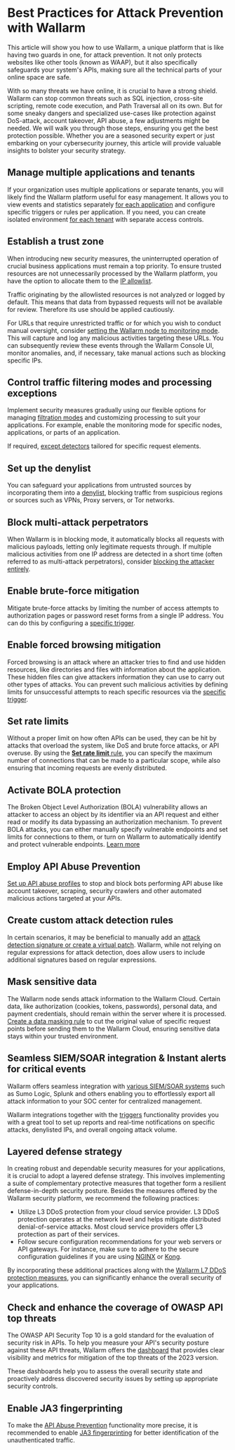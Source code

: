# Best Practices for Attack Prevention with Wallarm

This article will show you how to use Wallarm, a unique platform that is like having two guards in one, for attack prevention. It not only protects websites like other tools (known as WAAP), but it also specifically safeguards your system's APIs, making sure all the technical parts of your online space are safe.

With so many threats we have online, it is crucial to have a strong shield. Wallarm can stop common threats such as SQL injection, cross-site scripting, remote code execution, and Path Traversal all on its own. But for some sneaky dangers and specialized use-cases like protection against DoS-attack, account takeover, API abuse, a few adjustments might be needed. We will walk you through those steps, ensuring you get the best protection possible. Whether you are a seasoned security expert or just embarking on your cybersecurity journey, this article will provide valuable insights to bolster your security strategy.

## Manage multiple applications and tenants

If your organization uses multiple applications or separate tenants, you will likely find the Wallarm platform useful for easy management. It allows you to view events and statistics separately [for each application](../user-guides/settings/applications.md) and configure specific triggers or rules per application. If you need, you can create isolated environment [for each tenant](../installation/multi-tenant/overview.md) with separate access controls. 

## Establish a trust zone

When introducing new security measures, the uninterrupted operation of crucial business applications must remain a top priority. To ensure trusted resources are not unnecessarily processed by the Wallarm platform, you have the option to allocate them to the [IP allowlist](../user-guides/ip-lists/overview.md).

Traffic originating by the allowlisted resources is not analyzed or logged by default. This means that data from bypassed requests will not be available for review. Therefore its use should be applied cautiously.

For URLs that require unrestricted traffic or for which you wish to conduct manual oversight, consider [setting the Wallarm node to monitoring mode](../admin-en/configure-wallarm-mode.md). This will capture and log any malicious activities targeting these URLs. You can subsequently review these events through the Wallarm Console UI, monitor anomalies, and, if necessary, take manual actions such as blocking specific IPs.

## Control traffic filtering modes and processing exceptions

Implement security measures gradually using our flexible options for managing [filtration modes](../admin-en/configure-wallarm-mode.md) and customizing processing to suit your applications. For example, enable the monitoring mode for specific nodes, applications, or parts of an application.

If required, [except detectors](../about-wallarm/protecting-against-attacks.md#ignoring-certain-attack-types) tailored for specific request elements.

## Set up the denylist

You can safeguard your applications from untrusted sources by incorporating them into a [denylist](../user-guides/ip-lists/overview.md), blocking traffic from suspicious regions or sources such as VPNs, Proxy servers, or Tor networks.

## Block multi-attack perpetrators

When Wallarm is in blocking mode, it automatically blocks all requests with malicious payloads, letting only legitimate requests through. If multiple malicious activities from one IP address are detected in a short time (often referred to as multi-attack perpetrators), consider [blocking the attacker entirely](../admin-en/configuration-guides/protecting-with-thresholds.md).

## Enable brute-force mitigation

Mitigate brute-force attacks by limiting the number of access attempts to authorization pages or password reset forms from a single IP address. You can do this by configuring a [specific trigger](../admin-en/configuration-guides/protecting-against-bruteforce.md).

## Enable forced browsing mitigation

Forced browsing is an attack where an attacker tries to find and use hidden resources, like directories and files with information about the application. These hidden files can give attackers information they can use to carry out other types of attacks. You can prevent such malicious activities by defining limits for unsuccessful attempts to reach specific resources via the [specific trigger](../admin-en/configuration-guides/protecting-against-bruteforce.md).

## Set rate limits

Without a proper limit on how often APIs can be used, they can be hit by attacks that overload the system, like DoS and brute force attacks, or API overuse. By using the [**Set rate limit** rule](../user-guides/rules/rate-limiting.md), you can specify the maximum number of connections that can be made to a particular scope, while also ensuring that incoming requests are evenly distributed.

## Activate BOLA protection

The Broken Object Level Authorization (BOLA) vulnerability allows an attacker to access an object by its identifier via an API request and either read or modify its data bypassing an authorization mechanism. To prevent BOLA attacks, you can either manually specify vulnerable endpoints and set limits for connections to them, or turn on Wallarm to automatically identify and protect vulnerable endpoints. [Learn more](../admin-en/configuration-guides/protecting-against-bola.md)

## Employ API Abuse Prevention

[Set up API abuse profiles](../api-abuse-prevention/setup.md) to stop and block bots performing API abuse like account takeover, scraping, security crawlers and other automated malicious actions targeted at your APIs.

## Create custom attack detection rules

In certain scenarios, it may be beneficial to manually add an [attack detection signature or create a virtual patch](../user-guides/rules/regex-rule.md). Wallarm, while not relying on regular expressions for attack detection, does allow users to include additional signatures based on regular expressions.

## Mask sensitive data

The Wallarm node sends attack information to the Wallarm Cloud. Certain data, like authorization (cookies, tokens, passwords), personal data, and payment credentials, should remain within the server where it is processed. [Create a data masking rule](../user-guides/rules/sensitive-data-rule.md) to cut the original value of specific request points before sending them to the Wallarm Cloud, ensuring sensitive data stays within your trusted environment.

## Seamless SIEM/SOAR integration & Instant alerts for critical events

Wallarm offers seamless integration with [various SIEM/SOAR systems](../user-guides/settings/integrations/integrations-intro.md) such as Sumo Logic, Splunk and others enabling you to effortlessly export all attack information to your SOC center for centralized management.

Wallarm integrations together with the [triggers](../user-guides/triggers/triggers.md) functionality provides you with a great tool to set up reports and real-time notifications on specific attacks, denylisted IPs, and overall ongoing attack volume.

## Layered defense strategy

In creating robust and dependable security measures for your applications, it is crucial to adopt a layered defense strategy. This involves implementing a suite of complementary protective measures that together form a resilient defense-in-depth security posture. Besides the measures offered by the Wallarm security platform, we recommend the following practices:

* Utilize L3 DDoS protection from your cloud service provider. L3 DDoS protection operates at the network level and helps mitigate distributed denial-of-service attacks. Most cloud service providers offer L3 protection as part of their services.
* Follow secure configuration recommendations for your web servers or API gateways. For instance, make sure to adhere to the secure configuration guidelines if you are using [NGINX](https://www.cyberciti.biz/tips/linux-unix-bsd-nginx-webserver-security.html) or [Kong](https://konghq.com/learning-center/api-gateway/secure-api-gateway).

By incorporating these additional practices along with the [Wallarm L7 DDoS protection measures](../admin-en/configuration-guides/protecting-against-ddos.md#l7-ddos-protection-with-wallarm), you can significantly enhance the overall security of your applications.

## Check and enhance the coverage of OWASP API top threats

The OWASP API Security Top 10 is a gold standard for the evaluation of security risk in APIs. To help you measure your API's security posture against these API threats, Wallarm offers the [dashboard](../user-guides/dashboards/owasp-api-top-ten.md) that provides clear visibility and metrics for mitigation of the top threats of the 2023 version.

These dashboards help you to assess the overall security state and proactively address discovered security issues by setting up appropriate security controls.

## Enable JA3 fingerprinting

To make the [API Abuse Prevention](../api-abuse-prevention/overview.md) functionality more precise, it is recommended to enable [JA3 fingerprinting](../admin-en/enabling-ja3.md#overview) for better identification of the unauthenticated traffic.
